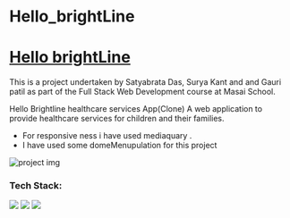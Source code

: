 # Hello_brightLine

<a href="https://satya12325.github.io/Hello_brightLine/" target="_blank"><h1>Hello brightLine</h1></a>
<p>This is a project undertaken by  Satyabrata Das, Surya Kant and and Gauri patil as part of the Full Stack Web Development course at Masai School.</p>

<p>Hello Brightline healthcare services App(Clone)
A web application to provide healthcare services for children and their families.

</p>
<ul>
  <li>For responsive ness i have used mediaquary .</li>
  <li>I have used some domeMenupulation for this project</li>
</ul>

<img src="https://satya12325.github.io/Das-Satyabrata/assets/img/hello_brightline.png" alt="project img"/>
<div display="flex">
<h3>Tech Stack: </h3>
<p id="tech">
<img src="https://img.icons8.com/color/96/000000/html-5--v2.png"/>
<img src="https://img.icons8.com/color/96/000000/css3.png"/>
<img src="https://img.icons8.com/color/96/000000/javascript--v1.png"/>

</p>

</div>

